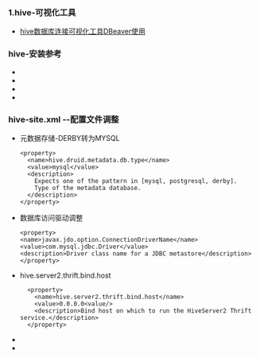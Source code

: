### 1.hive-可视化工具
- [hive数据库连接可视化工具DBeaver使用](http://itxw.net/article/238.html)

### hive-安装参考
- []()
- []()
- []()
- []()
### hive-site.xml --配置文件调整
- 元数据存储-DERBY转为MYSQL
    ```
    <property>
      <name>hive.druid.metadata.db.type</name>
      <value>mysql</value>
      <description>
        Expects one of the pattern in [mysql, postgresql, derby].
        Type of the metadata database.
      </description>
    </property>
    ``` 
- 数据库访问驱动调整
    ```
  <property>
    <name>javax.jdo.option.ConnectionDriverName</name>
    <value>com.mysql.jdbc.Driver</value>
    <description>Driver class name for a JDBC metastore</description>
  </property>
    ```
- hive.server2.thrift.bind.host
    ```
      <property>
        <name>hive.server2.thrift.bind.host</name>
        <value>0.0.0.0<value/>
        <description>Bind host on which to run the HiveServer2 Thrift service.</description>
      </property>
    ```
- []()
- []()
